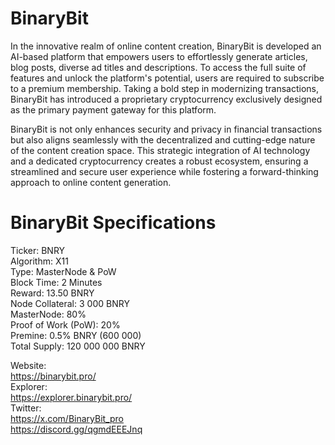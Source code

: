 # BinaryBit 
In the innovative realm of online content creation, BinaryBit is developed an AI-based platform that empowers users to effortlessly generate articles, blog posts, diverse ad titles and descriptions. To access the full suite of features and unlock the platform's potential, users are required to subscribe to a premium membership. Taking a bold step in modernizing transactions, BinaryBit has introduced a proprietary cryptocurrency exclusively designed as the primary payment gateway for this platform.

BinaryBit is not only enhances security and privacy in financial transactions but also aligns seamlessly with the decentralized and cutting-edge nature of the content creation space. This strategic integration of AI technology and a dedicated cryptocurrency creates a robust ecosystem, ensuring a streamlined and secure user experience while fostering a forward-thinking approach to online content generation.

# BinaryBit Specifications

Ticker:  BNRY<br>
Algorithm:  X11<br>
Type:  MasterNode & PoW<br>
Block Time:  2 Minutes<br>
Reward:  13.50 BNRY<br>
Node Collateral:  3 000 BNRY<br>
MasterNode:  80%<br>
Proof of Work (PoW):  20%<br>
Premine:  0.5% BNRY (600 000)<br>
Total Supply:  120 000 000 BNRY<br>
 
Website:<br>
https://binarybit.pro/<br>
Explorer:<br>
https://explorer.binarybit.pro/<br>
Twitter:<br>
https://x.com/BinaryBit_pro<br>
https://discord.gg/qgmdEEEJnq<br>
